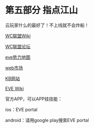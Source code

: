 # 第五部分 指点江山

云玩家什么的最好了！不上线就不会炸船！

[WC联盟Wiki](https://wiki.winterco.org)

[WC联盟论坛](https://forums.winterco.org/)

[eve势力地图](https://sov.space/)

[web市场](https://evemarketer.com/)

[KB网站](https://zkillboard.com/)

[EVE Wiki](https://wiki.eveuniversity.org/Main_Page)

官方APP，可以APP挂技能：

ios：EVE portal 

android：请用google play搜索EVE portal



